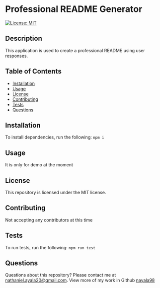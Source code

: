 # Professional README Generator
[![License: MIT](https://img.shields.io/badge/License-MIT-yellow.svg)](https://opensource.org/licenses/MIT)

## Description
This application is used to create a professional README using user responses.

## Table of Contents
* [Installation](#installation)
* [Usage](#usage)
* [License](#license)
* [Contributing](#contributing)
* [Tests](#tests)
* [Questions](#questions)

## Installation
To install dependencies, run the following:
`
npm i
`

## Usage
It is only for demo at the moment

## License
This repository is licensed under the MIT license.

## Contributing
Not accepting any contributors at this time

## Tests
To run tests, run the following:
`
npm run test
`

## Questions
Questions about this repository? Please contact me at [nathaniel.ayala20@gmail.com](mailto:nathaniel.ayala20@gmail.com). View more of my work in Github [nayala98](https://github.com/nayala98) 
